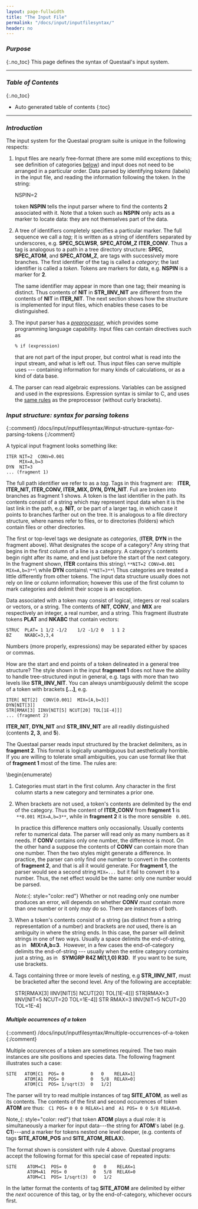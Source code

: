 ```yaml
---
layout: page-fullwidth
title: "The Input File"
permalink: "/docs/input/inputfilesyntax/"
header: no
---
```


### _Purpose_
{:.no_toc}
This page defines the syntax of Questaal's input system.

_____________________________________________________________

### _Table of Contents_
{:.no_toc}
*  Auto generated table of contents
{:toc}  

_____________________________________________________________

### _Introduction_

The input system for the Questaal program suite is unique in the following
respects:

1. Input files are nearly free-format (there are some mild
   exceptions to this; see definition of categories
   [below](/docs/input/inputfilesyntax/#input-structure-syntax-for-parsing-tokens))
   and input does not need to be arranged
   in a particular order.  Data parsed by identifying _tokens_
   (labels) in the input file, and reading the information following the
   token.  In the string:

     
      NSPIN=2

   token **NSPIN** tells the input parser where to find the contents **2**
   associated with it.  Note that a token such as **NSPIN** only acts
   as a marker to locate data: they are not themselves part of the data.

2. A tree of identifiers completely specifies a particular marker.  The
   full sequence we call a _tag_; it is written as a string of
   identifers separated by underscores, e.g. **SPEC\_SCLWSR**,
   **SPEC\_ATOM\_Z**  **ITER\_CONV**.  Thus a tag is analogous to a
   path in a tree directory structure: **SPEC**, **SPEC\_ATOM**,
   and **SPEC\_ATOM\_Z**, are tags with successively more
   branches.  The first identifier of the tag is called a _category_;
   the last identifier is called a _token_.
   Tokens are markers for data, e.g. **NSPIN** is a marker for **2**.

   The same identifier may appear in more than one tag; their meaning is
   distinct.  Thus contents of **NIT** in
   **STR\_IINV\_NIT** are different from the contents of **NIT** in **ITER\_NIT**.  The next section shows
   how the structure is implemented for input files, which enables these
   cases to be distinguished.

3. The input parser has a [_preprocessor_](/docs/input/preprocessor), 
   which provides some programming language capability.  Input files can contain directives such as

   ~~~
   % if (expression)
   ~~~

   that are not part of the input proper, but control what is read into
   the input stream, and what is left out.  Thus input files can serve
   multiple uses --- containing information for many kinds of
   calculations, or as a kind of data base.

4. The parser can read algebraic expressions. Variables can be assigned
   and used in the expressions.  Expression syntax is similar to C, and
   uses the [same rules](/docs/input/preprocessor/#syntax-of-algebraic-expressions)
   as the preprocessor (without curly brackets).


### _Input structure: syntax for parsing tokens_
{::comment}
/docs/input/inputfilesyntax/#input-structure-syntax-for-parsing-tokens
{:/comment}

A typical input fragment looks something like:

	ITER NIT=2  CONV=0.001
	     MIX=A,b=3
	DYN  NIT=3
	... (fragment 1)

The full path identifier we refer to as a _tag_.  Tags in this
fragment are: &nbsp; **ITER, ITER\_NIT, ITER\_CONV, ITER\_MIX, DYN, DYN\_NIT**.
Full are broken into branches as fragment 1 shows.
A token is the last identifier in the path.  Its contents consist of 
a string which may represent input data when it is the last link in
the path, e.g. **NIT**, or be part of a larger tag, in which case it
points to branches farther out on the tree.
It is analogous to a file directory structure, where names refer to
files, or to directories (folders) which contain files or other directories.

The first or top-level tags we designate as
_categories_, (**ITER**, **DYN** in the fragment above). 
What designates the scope of a category?  Any string that begins in the
first column of a line is a category.  A category's contents begin right
after its name, and end just before the start of the next category.
In the fragment shown,
**ITER** contains this string:\\
`**NIT=2 CONV=0.001 MIX=A,b=3**`\\
while **DYN** contains\\
`**NIT=3**`\\
Thus categories are treated a little differently from other tokens.  The
input data structure usually does not rely on line or column information;
however this use of the first column to mark categories and delimit their
scope is an exception.

Data associated with a token may consist of logical, integers or
real scalars or vectors, or a string. The contents of **NIT**,
**CONV**, and **MIX** are respectively an integer, a real number, and
a string.  This fragment illustrate tokens **PLAT** and **NKABC** that
contain vectors:

    STRUC  PLAT= 1 1/2 -1/2    1/2 -1/2 0   1 1 2
    BZ     NKABC=3,3,4

Numbers (more properly, expressions) may be separated either by spaces or
commas.

How are the start and end points of a token delineated
in a general tree structure?  The style shown in the input **fragment 1** does
not have the ability to handle tree-structured input in general, e.g.
tags with more than two levels like **STR\_IINV\_NIT**.  You can
always unambiguously delimit the scope of a token with brackets **[...]**, e.g.

    ITER[ NIT[2]  CONV[0.001]  MIX=[A,b=3]]
    DYN[NIT[3]]
    STR[RMAX[3] IINV[NIT[5] NCUT[20] TOL[1E-4]]]
    ... (fragment 2)

**ITER\_NIT**, **DYN\_NIT** and **STR\_IINV\_NIT** are all readily distinguished (contents **2, 3**, and
**5**).

The Questaal parser reads input structured by the bracket delimiters, as in
**fragment 2**.  This format is logically unambiguous but aesthetically horrible.
If you are willing to tolerate small ambiguities, you can use format like
that of **fragment 1** most of the time.  The rules are:

\begin{enumerate}

1.    Categories must start in the first column.  Any character in the
      first column starts a new category and terminates a prior one.

2.    When brackets are not used, a token's contents are delimited by the
      end of the category.  Thus the content of **ITER\_CONV** from
      **fragment 1** is &nbsp;`**0.001 MIX=A,b=3**`, while in
      **fragment 2** it is the more sensible &nbsp; `0.001`.

      In practice this difference matters only occasionally.  Usually
      contents refer to numerical data. The parser will read only as many
      numbers as it needs.  If **CONV** contains only one number, the
      difference is moot.  On the other hand a suppose the contents of
      **CONV** can contain more than one number.  Then the two styles
      might generate a difference.  In practice, the parser can only find
      one number to convert in the contents of **fragment 2**, and that
      is all it would generate.  For **fragment 1**, the parser would see a second string
      `MIX=...` but it fail to convert it to a number. Thus, the net effect would be the
      same: only one number would be parsed.

      _Note:_{: style="color: red"} Whether or not reading only one
      number produces an error, will depends on whether **CONV**
      _must_ contain more than one number or it only _may_ do
      so.  There are instances of both.

3.    When a token's contents consist of a string (as distinct from a
      string representation of a number) and brackets are _not_ used,
      there is an ambiguity in where the string ends.  In this case, the
      parser will delimit strings in one of two ways.  Usually a space
      delimits the end-of-string, as in &nbsp; **MIX=A,b=3**.&nbsp;
      However, in a few cases the end-of-category delimits the
      end-of-string --- usually when the entire category contains just a
      string, as in &nbsp; **SYMGRP R4Z M(1,1,0) R3D**.&nbsp; If
      you want to be sure, use brackets.

4.    Tags containing three or more levels of nesting, e.g **STR\_IINV\_NIT**,
      must be bracketed after the second level.  Any of the following
      are acceptable:

         STR[RMAX[3] IINV[NIT[5] NCUT[20] TOL[1E-4]]]
         STR[RMAX=3 IINV[NIT=5 NCUT=20 TOL=1E-4]]
         STR RMAX=3 IINV[NIT=5 NCUT=20 TOL=1E-4]

#### _Multiple occurrences of a token_
{::comment}
/docs/input/inputfilesyntax/#multiple-occurrences-of-a-token
{:/comment}

Multiple occurences of a token are sometimes required. The two 
main instances are site positions and species data.  The following fragment
illustrates such a case:

    SITE   ATOM[C1  POS= 0          0   0    RELAX=1]
           ATOM[A1  POS= 0          0   5/8  RELAX=0]
           ATOM[C1  POS= 1/sqrt(3)  0   1/2]

The parser will try to read multiple instances of tag **SITE\_ATOM**, as
well as its contents.  The contents of the first and second occurences
of token **ATOM** are thus: &nbsp; `C1 POS= 0 0 0 RELAX=1`
and &nbsp; `A1 POS= 0 0 5/8 RELAX=0`.

Note_{: style="color: red"} that token **ATOM** plays a dual
role: it is simultaneously a marker for input data---the string for
**ATOM**'s label (e.g. **C1**)---and a marker for tokens nested
one level deeper, (e.g. contents of tags **SITE\_ATOM\_POS** and
**SITE\_ATOM\_RELAX**).

The format shown is consistent with rule 4 above.
Questaal programs accept the following format for this special case of repeated inputs:

    SITE    ATOM=C1  POS= 0          0   0    RELAX=1
            ATOM=A1  POS= 0          0   5/8  RELAX=0
            ATOM=C1  POS= 1/sqrt(3)  0   1/2

In the latter format the contents of tag **SITE\_ATOM** are delimited
by either the _next_ occurence of this tag, or by the end-of-category,
whichever occurs first. 


